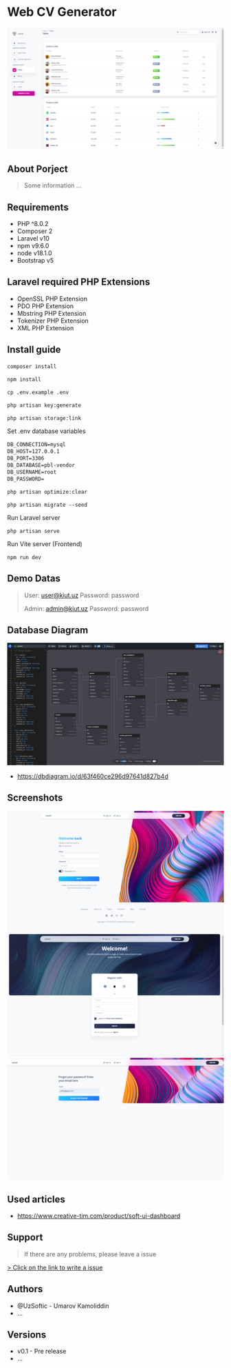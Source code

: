 # Web CV Generator

![Screen 1](.github/images/screen-1.png)

## About Porject
> Some information ...

## Requirements
- PHP ^8.0.2
- Composer 2
- Laravel v10
- npm v9.6.0
- node v18.1.0
- Bootstrap v5

## Laravel required PHP Extensions
- OpenSSL PHP Extension
- PDO PHP Extension
- Mbstring PHP Extension
- Tokenizer PHP Extension
- XML PHP Extension

## Install guide

```shell
composer install
```

```shell
npm install
```

```shell
cp .env.example .env
```

```shell
php artisan key:generate
```

```shell
php artisan storage:link
```

Set .env database variables
```dotenv
DB_CONNECTION=mysql
DB_HOST=127.0.0.1
DB_PORT=3306
DB_DATABASE=pbl-vendor
DB_USERNAME=root
DB_PASSWORD=
```

```shell
php artisan optimize:clear
```

```shell
php artisan migrate --seed
```

Run Laravel server
```shell
php artisan serve
```

Run Vite server (Frontend)
```shell
npm run dev
```

## Demo Datas
> User: user@kiut.uz
> Password: password
>
> Admin: admin@kiut.uz
> Password: password

## Database Diagram
![Database](.github/images/database.png)
- https://dbdiagram.io/d/63f460ce296d97641d827b4d

## Screenshots
![Login Page](.github/images/login.png)
![Register Page](.github/images/register.png)
![Forgot Page](.github/images/forgot.png)


## Used articles
- https://www.creative-tim.com/product/soft-ui-dashboard

## Support
> If there are any problems, please leave a issue
>
[ > Click on the link to write a issue](https://github.com/KIUT-Projects/web-cv-generator/issues)

## Authors
- @UzSoftic - Umarov Kamoliddin
- ...

## Versions
- v0.1 - Pre release
- ...
